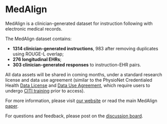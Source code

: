 # MedAlign

MedAlign is a clinician-generated dataset for instruction following with electronic medical records.

The MedAlign dataset contains:
- <b>1314 clinician-generated instructions</b>, 983 after removing duplicates using ROUGE-L overlap;
- <b>276 longitudinal EHRs</b>;
- <b>303 clinician-generated responses</b> to instruction-EHR pairs.

All data assets will be shared in coming months, under a standard research license and data use agreement (similar to the PhysioNet Credentialed Health [Data License](https://physionet.org/content/mimiciv/view-license/2.2/) and [Data Use Agreement](https://physionet.org/content/mimiciv/view-dua/2.2/), which require users to undergo [CITI training](https://physionet.org/content/mimiciv/view-required-training/2.2/) prior to access).

For more information, please visit [our website](https://medalign.stanford.edu) or read the main MedAlign [paper](https://arxiv.org/abs/2012.07421).

For questions and feedback, please post on the [discussion board](https://github.com/som-shahlab/medalign/discussions).
